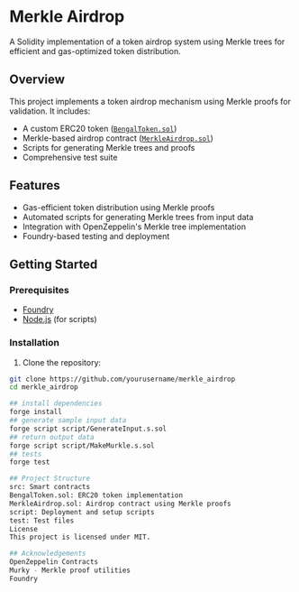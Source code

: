 # Merkle Airdrop

A Solidity implementation of a token airdrop system using Merkle trees for efficient and gas-optimized token distribution.

## Overview

This project implements a token airdrop mechanism using Merkle proofs for validation. It includes:

- A custom ERC20 token ([`BengalToken.sol`](src/BengalToken.sol))
- Merkle-based airdrop contract ([`MerkleAirdrop.sol`](src/MerkleAirdrop.sol))
- Scripts for generating Merkle trees and proofs
- Comprehensive test suite

## Features

- Gas-efficient token distribution using Merkle proofs
- Automated scripts for generating Merkle trees from input data
- Integration with OpenZeppelin's Merkle tree implementation
- Foundry-based testing and deployment

## Getting Started

### Prerequisites

- [Foundry](https://getfoundry.sh/)
- [Node.js](https://nodejs.org/) (for scripts)

### Installation

1. Clone the repository:
```bash
git clone https://github.com/yourusername/merkle_airdrop
cd merkle_airdrop

## install dependencies
forge install
## generate sample input data
forge script script/GenerateInput.s.sol
## return output data 
forge script script/MakeMurkle.s.sol
## tests 
forge test

## Project Structure
src: Smart contracts
BengalToken.sol: ERC20 token implementation
MerkleAirdrop.sol: Airdrop contract using Merkle proofs
script: Deployment and setup scripts
test: Test files
License
This project is licensed under MIT.

## Acknowledgements
OpenZeppelin Contracts
Murky - Merkle proof utilities
Foundry
